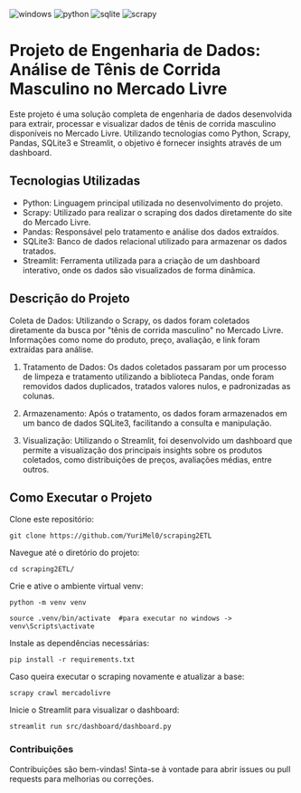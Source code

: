 ![windows](https://img.shields.io/badge/Windows-0078D6?style=for-the-badge&logo=windows&logoColor=white)
![python](https://img.shields.io/badge/Python-3776AB?style=for-the-badge&logo=python&logoColor=white)
![sqlite](https://img.shields.io/badge/SQLite-07405E?style=for-the-badge&logo=sqlite&logoColor=white)
![scrapy](https://img.shields.io/badge/Scrapy-60A839?style=for-the-badge&logo=scrapy&logoColor=white)

# Projeto de Engenharia de Dados: Análise de Tênis de Corrida Masculino no Mercado Livre
Este projeto é uma solução completa de engenharia de dados desenvolvida para extrair, processar e visualizar dados de tênis de corrida masculino disponíveis no Mercado Livre. Utilizando tecnologias como Python, Scrapy, Pandas, SQLite3 e Streamlit, o objetivo é fornecer insights através de um dashboard.

## Tecnologias Utilizadas
- Python: Linguagem principal utilizada no desenvolvimento do projeto.
- Scrapy: Utilizado para realizar o scraping dos dados diretamente do site do Mercado Livre.
- Pandas: Responsável pelo tratamento e análise dos dados extraídos.
- SQLite3: Banco de dados relacional utilizado para armazenar os dados tratados.
- Streamlit: Ferramenta utilizada para a criação de um dashboard interativo, onde os dados são visualizados de forma dinâmica.
## Descrição do Projeto
Coleta de Dados: Utilizando o Scrapy, os dados foram coletados diretamente da busca por "tênis de corrida masculino" no Mercado Livre. Informações como nome do produto, preço, avaliação, e link foram extraídas para análise.

1. Tratamento de Dados: Os dados coletados passaram por um processo de limpeza e tratamento utilizando a biblioteca Pandas, onde foram removidos dados duplicados, tratados valores nulos, e padronizadas as colunas.

2. Armazenamento: Após o tratamento, os dados foram armazenados em um banco de dados SQLite3, facilitando a consulta e manipulação.

3. Visualização: Utilizando o Streamlit, foi desenvolvido um dashboard que permite a visualização dos principais insights sobre os produtos coletados, como distribuições de preços, avaliações médias, entre outros.

## Como Executar o Projeto

Clone este repositório:

`git clone https://github.com/YuriMel0/scraping2ETL`

Navegue até o diretório do projeto:

`cd scraping2ETL/`

Crie e ative o ambiente virtual venv:

`python -m venv venv`


`source .venv/bin/activate  #para executar no windows -> venv\Scripts\activate`

Instale as dependências necessárias:

`pip install -r requirements.txt`

Caso queira executar o scraping novamente e atualizar a base:

`scrapy crawl mercadolivre`

Inicie o Streamlit para visualizar o dashboard:

`streamlit run src/dashboard/dashboard.py`


### Contribuições
Contribuições são bem-vindas! Sinta-se à vontade para abrir issues ou pull requests para melhorias ou correções.
